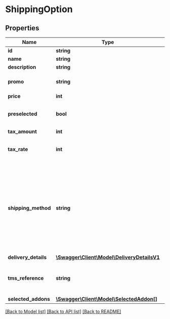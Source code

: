 # ShippingOption

## Properties
Name | Type | Description | Notes
------------ | ------------- | ------------- | -------------
**id** | **string** | id | 
**name** | **string** | Name. | 
**description** | **string** | Description. | [optional] 
**promo** | **string** | Promotion name. To be used if this shipping option is promotional. | [optional] 
**price** | **int** | Price including tax. | 
**preselected** | **bool** | If true, this option will be preselected when checkout loads. Default: false | [optional] [default to false]
**tax_amount** | **int** | Tax amount. | 
**tax_rate** | **int** | Non-negative. In percent, two implicit decimals. I.e 2500 &#x3D; 25%. | 
**shipping_method** | **string** | Shipping method. Possible values:&lt;ul&gt;&lt;li&gt;PickUpStore&lt;/li&gt;&lt;li&gt;Home&lt;/li&gt;&lt;li&gt;BoxReg&lt;/li&gt;&lt;li&gt;BoxUnreg&lt;/li&gt;&lt;li&gt;PickUpPoint&lt;/li&gt;&lt;li&gt;Own&lt;/li&gt;&lt;li&gt;Postal&lt;/li&gt;&lt;li&gt;DHLPackstation&lt;/li&gt;&lt;li&gt;Digital&lt;/li&gt;&lt;/ul&gt; If DHLPackstation is selected the correct form will be displayed. | [optional] 
**delivery_details** | [**\Swagger\Client\Model\DeliveryDetailsV1**](DeliveryDetailsV1.md) |  | [optional] 
**tms_reference** | **string** | TMS reference. Required to map completed orders to shipments reserved in TMS. | [optional] 
**selected_addons** | [**\Swagger\Client\Model\SelectedAddon[]**](SelectedAddon.md) |  | [optional] 

[[Back to Model list]](../README.md#documentation-for-models) [[Back to API list]](../README.md#documentation-for-api-endpoints) [[Back to README]](../README.md)


